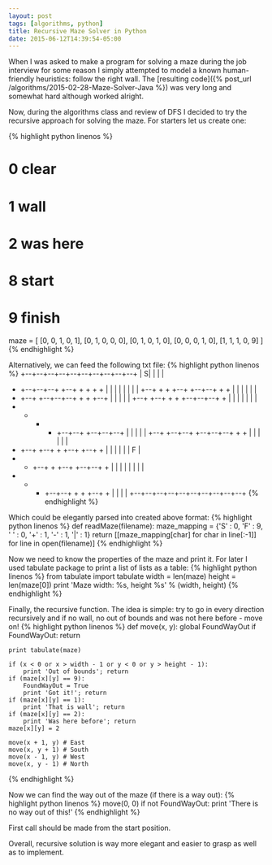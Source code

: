```yaml
---
layout: post
tags: [algorithms, python]
title: Recursive Maze Solver in Python
date: 2015-06-12T14:39:54-05:00
---
```

When I was asked to make a program for solving a maze during the job interview for some reason I simply attempted to model a known human-friendly heuristics: follow the right wall. The [resulting code]({% post_url /algorithms/2015-02-28-Maze-Solver-Java %}) was very long and somewhat hard although worked alright. 

Now, during the algorithms class and review of DFS I decided to try the recursive approach for solving the maze.
For starters let us create one: 

{% highlight python linenos %}
# 0 clear
# 1 wall
# 2 was here
# 8 start
# 9 finish
maze = [
        [0, 0, 1, 0, 1],
        [0, 1, 0, 0, 0],
        [0, 1, 0, 1, 0],
        [0, 0, 0, 1, 0],
        [1, 1, 1, 0, 9]
]
{% endhighlight %}

Alternatively, we can feed the following txt file:
{% highlight python linenos %}
+--+--+--+--+--+--+--+--+--+--+
|             S|     |     |  |
+  +--+--+--+  +--+  +  +  +  +
|     |  |     |     |  |  |  |
+--+  +  +  +--+  +--+--+  +  +
|     |  |        |     |     |
+  +--+  +--+--+--+  +  +  +--+
|     |        |     |        |
+--+  +--+  +  +  +--+--+--+  +
|  |  |  |  |     |           |
+  +  +  +  +--+--+  +--+--+--+
|           |     |        |  |
+--+  +--+--+  +--+--+--+  +  +
|     |        |     |     |  |
+  +--+  +--+  +  +--+  +--+  +
|  |     |  |  |     |      F |
+  +  +--+  +  +--+  +--+--+  +
|  |  |     |     |  |     |  |
+  +  +  +--+--+  +  +  +--+  +
|     |              |        |
+--+--+--+--+--+--+--+--+--+--+
{% endhighlight %}

Which could be elegantly parsed into created above format:
{% highlight python linenos %}
def readMaze(filename):
    maze_mapping = {'S' : 0, 'F' : 9, ' ' : 0, '+' : 1, '-' : 1, '|' : 1}
    return [[maze_mapping[char] for char in line[:-1]] for line in open(filename)]
{% endhighlight %}

Now we need to know the properties of the maze and print it. For later I used tabulate package to print a list of lists as a table:
{% highlight python linenos %}
from tabulate import tabulate
width = len(maze)
height = len(maze[0])
print 'Maze width: %s, height %s' % (width, height)
{% endhighlight %}

Finally, the recursive function. The idea is simple: try to go in every direction recursively and if no wall, no out of bounds and was not here before - move on!
{% highlight python linenos %}
def move(x, y):
    global FoundWayOut
    if FoundWayOut:
        return

    print tabulate(maze)

    if (x < 0 or x > width - 1 or y < 0 or y > height - 1):
        print 'Out of bounds'; return
    if (maze[x][y] == 9):
        FoundWayOut = True
        print 'Got it!'; return
    if (maze[x][y] == 1):
        print 'That is wall'; return
    if (maze[x][y] == 2):
        print 'Was here before'; return
    maze[x][y] = 2

    move(x + 1, y) # East
    move(x, y + 1) # South
    move(x - 1, y) # West
    move(x, y - 1) # North
{% endhighlight %}

Now we can find the way out of the maze (if there is a way out):
{% highlight python linenos %}
move(0, 0)
if not FoundWayOut:
    print 'There is no way out of this!'
{% endhighlight %}

First call should be made from the start position.

Overall, recursive solution is way more elegant and easier to grasp as well as to implement. 
